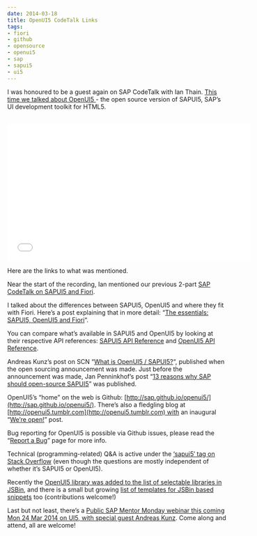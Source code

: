 ```yaml
---
date: 2014-03-18
title: OpenUI5 CodeTalk Links
tags:
- fiori
- github
- opensource
- openui5
- sap
- sapui5
- ui5
---
```



I was honoured to be a guest again on SAP CodeTalk with Ian Thain. [This time we talked about OpenUI5 ](https://www.youtube.com/watch?v=IEXNLHn9Yus)- the open source version of SAPUI5, SAP’s UI development toolkit for HTML5.

 <iframe allowfullscreen="" frameborder="0" height="315" src="//www.youtube.com/embed/IEXNLHn9Yus" width="560"></iframe>

Here are the links to what was mentioned.

Near the start of the recording, Ian mentioned our previous 2-part [SAP CodeTalk on SAPUI5 and Fiori](http://www.youtube.com/playlist?list=PLfctWmgNyOIcae85Ytr6b_J1jgcDb4-JL).

I talked about the differences between SAPUI5, OpenUI5 and where they fit with Fiori. Here’s a post explaining that in more detail: “[The essentials: SAPUI5, OpenUI5 and Fiori](http://www.bluefinsolutions.com/Blogs/DJ-Adams/February-2014/The-essentials-SAP-UI5-OpenUI5-and-Fiori/)“.

You can compare what’s available in SAPUI5 and OpenUI5 by looking at their respective API references: [SAPUI5 API Reference](https://sapui5.hana.ondemand.com/sdk/#docs/api/symbols/sap.html) and [OpenUI5 API Reference](https://openui5.hana.ondemand.com/#docs/api/symbols/sap.html).

Andreas Kunz’s post on SCN “[What is OpenUI5 / SAPUI5?](http://scn.sap.com/community/developer-center/front-end/blog/2013/12/11/what-is-openui5-sapui5)“, published when the open sourcing announcement was made. Just before the announcement was made, Jan Penninkhof’s post “[13 reasons why SAP should open-source SAPUI5](http://scn.sap.com/community/developer-center/front-end/blog/2013/11/20/reasons-why-sap-should-open-source-sapui5)” was published.

OpenUI5’s “home” on the web is Github: [http://sap.github.io/openui5/](http://sap.github.io/openui5/). There’s also a fledgling blog at [http://openui5.tumblr.com](http://openui5.tumblr.com) with an inaugural “[We’re open!](http://openui5.tumblr.com/post/79478900762/were-open)” post.

Bug reporting for OpenUI5 is possible via Github issues, please read the “[Report a Bug](http://sap.github.io/openui5/bugreports.html)” page for more info.

Technical (programming-related) Q&A is active under the [‘sapui5′ tag on Stack Overflow](http://stackoverflow.com/questions/tagged/ui5%20or%20sapui5%20or%20openui5) (even though the questions are mostly independent of whether it’s SAPUI5 or OpenUI5).

Recently the [OpenUI5 library was added to the list of selectable libraries in JSBin](http://scn.sap.com/community/developer-center/front-end/blog/2014/03/04/small-steps-openui5-toolkit-now-in-jsbincom), and there is a small but growing [list of templates for JSBin based snippets](https://github.com/ui5org/ui5templates/blob/master/README.md) too (contributions welcome!)

Last but not least, there’s a [Public SAP Mentor Monday webinar this coming Mon 24 Mar 2014 on UI5, with special guest Andreas Kunz](http://scn.sap.com/community/developer-center/front-end/blog/2014/02/13/public-sap-mentor-monday-on-ui5-with-andreas-kunz). Come along and attend, all are welcome!

